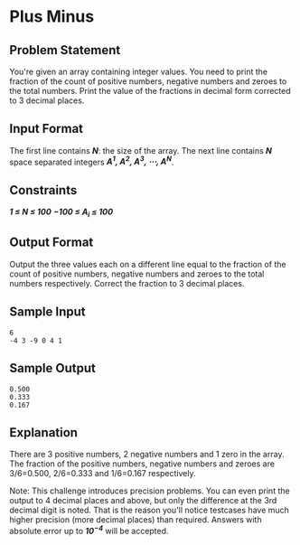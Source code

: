 Plus Minus
==========

Problem Statement
-----------------

You're given an array containing integer values. You need to print the fraction of the count of positive numbers, negative numbers and zeroes to the total numbers. Print the value of the fractions in decimal form corrected to 3 decimal places.

Input Format
------------

The first line contains ***N***: the size of the array. 
The next line contains ***N*** space separated integers ***A<sup>1</sup>, A<sup>2</sup>, A<sup>3</sup>, ⋯, A<sup>N</sup>***.

Constraints
-----------

***1 ≤ N ≤ 100*** 
***−100 ≤ A<sub>i</sub> ≤ 100***

Output Format
-------------

Output the three values each on a different line equal to the fraction of the count of positive numbers, negative numbers and zeroes to the total numbers respectively. Correct the fraction to 3 decimal places.

Sample Input
------------

	6
	-4 3 -9 0 4 1          

Sample Output
-------------

	0.500
	0.333
	0.167

Explanation
-----------

There are 3 positive numbers, 2 negative numbers and 1 zero in the array. 
The fraction of the positive numbers, negative numbers and zeroes are 3/6=0.500, 2/6=0.333 and 1/6=0.167 respectively.

Note: This challenge introduces precision problems. You can even print the output to 4 decimal places and above, but only the difference at the 3rd decimal digit is noted. That is the reason you'll notice testcases have much higher precision (more decimal places) than required. 
Answers with absolute error up to ***10<sup>−4</sup>*** will be accepted.